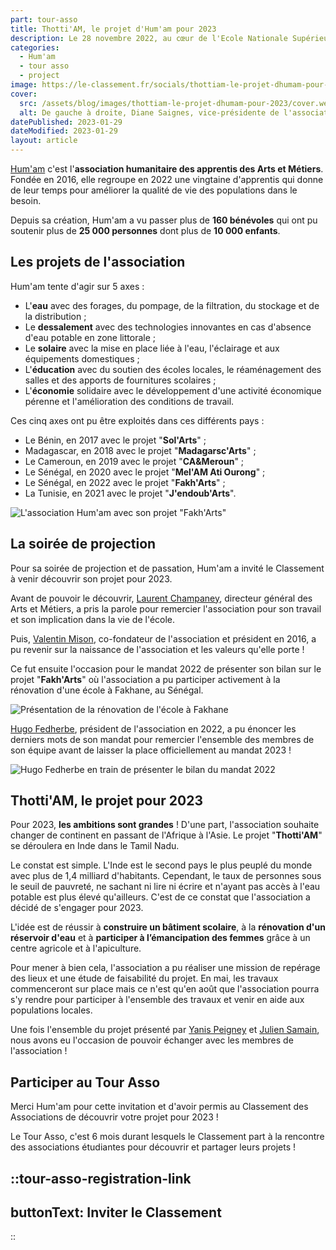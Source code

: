 ```yaml
---
part: tour-asso
title: Thotti'AM, le projet d'Hum'am pour 2023 
description: Le 28 novembre 2022, au cœur de l'Ecole Nationale Supérieure des Arts et Métiers, l'équipe du Classement a pu se rendre à la projection de passation de l'association Hum'am. Bilan du mandat, mot des anciens et présentation des projets 2023 étaient au programme de cette soirée !
categories:
  - Hum'am
  - tour asso
  - project
image: https://le-classement.fr/socials/thottiam-le-projet-dhumam-pour-2023.jpg
cover:
  src: /assets/blog/images/thottiam-le-projet-dhumam-pour-2023/cover.webp
  alt: De gauche à droite, Diane Saignes, vice-présidente de l'association en 2022, Hugo Fedherbe, président de l'association Hum'am en 2022, Laurent Champaney, directeur général des Arts et Métiers et Yanis Peigney, président de l'association Hum'am en 2023. 
datePublished: 2023-01-29
dateModified: 2023-01-29
layout: article
---
```



[Hum'am](/associations/humam) c'est l'**association humanitaire des apprentis des Arts et Métiers**. Fondée en 2016, elle regroupe en 2022 une vingtaine d'apprentis qui donne de leur temps pour améliorer la qualité de vie des populations dans le besoin.

Depuis sa création, Hum'am a vu passer plus de **160 bénévoles** qui ont pu soutenir plus de **25 000 personnes** dont plus de **10 000 enfants**.

## Les projets de l'association

Hum'am tente d'agir sur 5 axes :

- L'**eau** avec des forages, du pompage, de la filtration, du stockage et de la distribution ;
- Le **dessalement** avec des technologies innovantes en cas d'absence d'eau potable en zone littorale ;
- Le **solaire** avec la mise en place liée à l'eau, l'éclairage et aux équipements domestiques ;
- L'**éducation** avec du soutien des écoles locales, le réaménagement des salles et des apports de fournitures scolaires ;
- L'**économie** solidaire avec le développement d'une activité économique pérenne et l'amélioration des conditions de travail.

Ces cinq axes ont pu être exploités dans ces différents pays :

- Le Bénin, en 2017 avec le projet "**Sol'Arts**" ;
- Madagascar, en 2018 avec le projet "**Madagarsc'Arts**" ;
- Le Cameroun, en 2019 avec le projet "**CA&Meroun**" ;
- Le Sénégal, en 2020 avec le projet "**Mel'AM Ati Ourong**" ;
- Le Sénégal, en 2022 avec le projet "**Fakh'Arts**" ;
- La Tunisie, en 2021 avec le projet "**J'endoub'Arts**".

![L'association Hum'am avec son projet "Fakh'Arts"](/assets/blog/images/thottiam-le-projet-dhumam-pour-2023/l-association.webp)

## La soirée de projection

Pour sa soirée de projection et de passation, Hum'am a invité le Classement à venir découvrir son projet pour 2023.

Avant de pouvoir le découvrir, [Laurent Champaney](https://www.linkedin.com/in/laurent-champaney-8a0a6022/), directeur général des Arts et Métiers, a pris la parole pour remercier l'association pour son travail et son implication dans la vie de l'école.

Puis, [Valentin Mison](https://www.linkedin.com/in/valentin-mison-7ba5229b/), co-fondateur de l'association et président en 2016, a pu revenir sur la naissance de l'association et les valeurs qu'elle porte !

Ce fut ensuite l'occasion pour le mandat 2022 de présenter son bilan sur le projet "**Fakh'Arts**" où l'association a pu participer activement à la rénovation d'une école à Fakhane, au Sénégal.

![Présentation de la rénovation de l'école à Fakhane](/assets/blog/images/thottiam-le-projet-dhumam-pour-2023/renovation-de-lecole.webp)

[Hugo Fedherbe](https://www.linkedin.com/in/hugo-fedherbe/), président de l'association en 2022, a pu énoncer les derniers mots de son mandat pour remercier l'ensemble des membres de son équipe avant de laisser la place officiellement au mandat 2023 !

![Hugo Fedherbe en train de présenter le bilan du mandat 2022](/assets/blog/images/thottiam-le-projet-dhumam-pour-2023/hugo-fedherbe.webp)

## Thotti'AM, le projet pour 2023

Pour 2023, **les ambitions sont grandes** ! D'une part, l'association souhaite changer de continent en passant de l'Afrique à l'Asie. Le projet "**Thotti'AM**" se déroulera en Inde dans le Tamil Nadu.

Le constat est simple. L'Inde est le second pays le plus peuplé du monde avec plus de 1,4 milliard d'habitants. Cependant, le taux de personnes sous le seuil de pauvreté, ne sachant ni lire ni écrire et n'ayant pas accès à l'eau potable est plus élevé qu'ailleurs. C'est de ce constat que l'association a décidé de s'engager pour 2023.

L'idée est de réussir à **construire un bâtiment scolaire**, à la **rénovation d'un réservoir d'eau** et à **participer à l’émancipation des femmes** grâce à un centre agricole et à l'apiculture.

Pour mener à bien cela, l'association a pu réaliser une mission de repérage des lieux et une étude de faisabilité du projet. En mai, les travaux commenceront sur place mais ce n'est qu'en août que l'association pourra s'y rendre pour participer à l'ensemble des travaux et venir en aide aux populations locales.

Une fois l'ensemble du projet présenté par [Yanis Peigney](https://www.linkedin.com/in/yanis-peigney/) et [Julien Samain](https://www.linkedin.com/in/julien-samain/), nous avons eu l'occasion de pouvoir échanger avec les membres de l'association !

## Participer au Tour Asso

Merci Hum'am pour cette invitation et d'avoir permis au Classement des Associations de découvrir votre projet pour 2023 !

Le Tour Asso, c'est 6 mois durant lesquels le Classement part à la rencontre des associations étudiantes pour découvrir et partager leurs projets !

::tour-asso-registration-link
---
buttonText: Inviter le Classement
---
::
